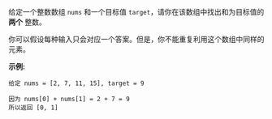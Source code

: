 给定一个整数数组 `nums` 和一个目标值 `target`，请你在该数组中找出和为目标值的 **两个** 整数。

你可以假设每种输入只会对应一个答案。但是，你不能重复利用这个数组中同样的元素。

**示例:**

```
给定 nums = [2, 7, 11, 15], target = 9

因为 nums[0] + nums[1] = 2 + 7 = 9
所以返回 [0, 1]
```

